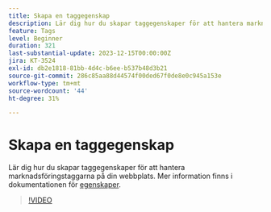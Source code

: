 ```yaml
---
title: Skapa en taggegenskap
description: Lär dig hur du skapar taggegenskaper för att hantera marknadsföringstaggarna på din webbplats.
feature: Tags
level: Beginner
duration: 321
last-substantial-update: 2023-12-15T00:00:00Z
jira: KT-3524
exl-id: db2e1818-81bb-4d4c-b6ee-b537b48d3b21
source-git-commit: 286c85aa88d44574f00ded67f0de8e0c945a153e
workflow-type: tm+mt
source-wordcount: '44'
ht-degree: 31%

---
```


# Skapa en taggegenskap

Lär dig hur du skapar taggegenskaper för att hantera marknadsföringstaggarna på din webbplats. Mer information finns i dokumentationen för [egenskaper](https://experienceleague.adobe.com/docs/experience-platform/tags/admin/companies-and-properties.html).

>[!VIDEO](https://video.tv.adobe.com/v/28727/?learn=on&enablevpops)

